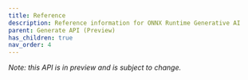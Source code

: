 ```yaml
---
title: Reference
description: Reference information for ONNX Runtime Generative AI
parent: Generate API (Preview)
has_children: true
nav_order: 4
---
```


_Note: this API is in preview and is subject to change._
